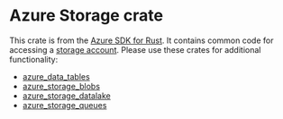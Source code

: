 # Azure Storage crate

This crate is from the [Azure SDK for Rust](https://github.com/azure/azure-sdk-for-rust). It contains common code for accessing a [storage account](https://docs.microsoft.com/azure/storage/common/storage-account-overview). Please use these crates for additional functionality:

- [azure_data_tables](https://crates.io/crates/azure_data_tables)
- [azure_storage_blobs](https://crates.io/crates/azure_storage_blobs)
- [azure_storage_datalake](https://crates.io/crates/azure_storage_datalake)
- [azure_storage_queues](https://crates.io/crates/azure_storage_queues)
